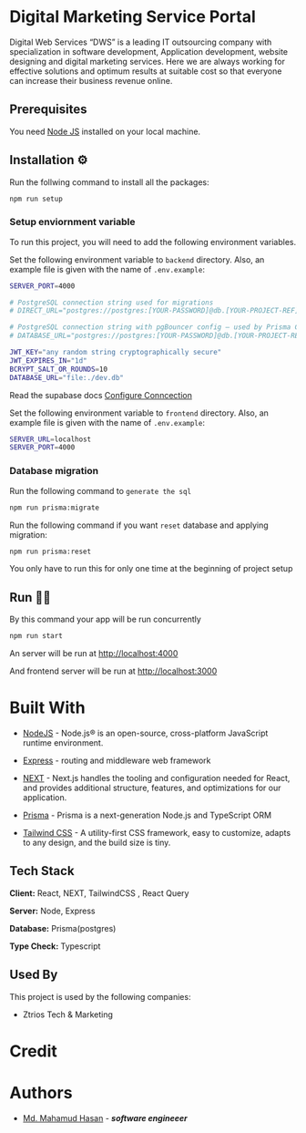 # Digital Marketing Service Portal

Digital Web Services “DWS” is a leading IT outsourcing company with specialization in software development, Application development, website designing and digital marketing services. Here we are always working for effective solutions and optimum results at suitable cost so that everyone can increase their business revenue online.

## Prerequisites

You need [Node JS](https://nodejs.org/) installed on your local machine.

## Installation ⚙

Run the follwing command to install all the packages:

```bash
npm run setup
```

### Setup enviornment variable

To run this project, you will need to add the following environment variables.

Set the following environment variable to `backend` directory. Also, an example file is given with the name of `.env.example`:

```bash
SERVER_PORT=4000

# PostgreSQL connection string used for migrations
# DIRECT_URL="postgres://postgres:[YOUR-PASSWORD]@db.[YOUR-PROJECT-REF].supabase.co:5432/postgres"

# PostgreSQL connection string with pgBouncer config — used by Prisma Client
# DATABASE_URL="postgres://postgres:[YOUR-PASSWORD]@db.[YOUR-PROJECT-REF].supabase.co:6543/postgres?pgbouncer=true"

JWT_KEY="any random string cryptographically secure"
JWT_EXPIRES_IN="1d"
BCRYPT_SALT_OR_ROUNDS=10
DATABASE_URL="file:./dev.db"
```

Read the supabase docs [Configure Conncection](https://supabase.com/docs/guides/integrations/prisma#step-2-testing-the-connection)

Set the following environment variable to `frontend` directory. Also, an example file is given with the name of `.env.example`:

```bash
SERVER_URL=localhost
SERVER_PORT=4000
```

### Database migration

Run the following command to `generate the sql`

```bash
npm run prisma:migrate
```

Run the following command if you want `reset` database and applying migration:

```bash
npm run prisma:reset
```

You only have to run this for only one time at the beginning of project setup

## Run 🏃‍♂️

By this command your app will be run concurrently

```bash
npm run start
```

An server will be run at [http://localhost:4000](http://localhost:4000)

And frontend server will be run at [http://localhost:3000](http://localhost:3000)

# Built With

-   [NodeJS](https://nodejs.org/en/) - Node.js® is an open-source, cross-platform JavaScript runtime environment.

-   [Express](https://expressjs.com/) - routing and middleware web framework

-   [NEXT](https://nextjs.org/) - Next.js handles the tooling and configuration needed for React, and provides additional structure, features, and optimizations for our application.

-   [Prisma](https://www.prisma.io/) - Prisma is a next-generation Node.js and TypeScript ORM

-   [Tailwind CSS](https://tailwindcss.com/) - A utility-first CSS framework, easy to customize, adapts to any design, and the build size is tiny.

## Tech Stack

**Client:** React, NEXT, TailwindCSS , React Query

**Server:** Node, Express

**Database:** Prisma(postgres)

**Type Check:** Typescript

## Used By

This project is used by the following companies:

-   Ztrios Tech & Marketing

# Credit

# Authors

-   [Md. Mahamud Hasan](https://github.com/rockreyad) - **_software engineeer_**
